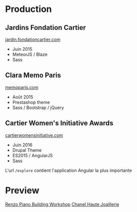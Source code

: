 # Production

## Jardins Fondation Cartier
[jardin.fondationcartier.com](http://jardin.fondationcartier.com/)

 - Juin 2015
 - MeteorJS / Blaze
 - Sass

## Clara Memo Paris
[memoparis.com](http://www.memoparis.com/fr/)

 - Août 2015
 - Prestashop theme
 - Sass / Bootstrap / jQuery

## Cartier Women's Initiative Awards
[cartierwomensinitiative.com](https://www.cartierwomensinitiative.com/)

 - Juin 2016
 - Drupal Theme
 - ES2015 / AngularJS
 - Sass
 
L'url `/explore` contient l'application Angular la plus importante

# Preview

[Renzo Piano Building Workshop](https://storage.googleapis.com/charlesbensimon/rpbw-preview.mov)
[Chanel Haute Joaillerie](https://storage.googleapis.com/charlesbensimon/chanel-preview.mov)
